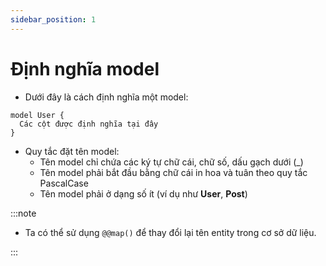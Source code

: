 ```yaml
---
sidebar_position: 1
---
```


# Định nghĩa model

- Dưới đây là cách định nghĩa một model:

```plaintext
model User {
  Các cột được định nghĩa tại đây
}
```

- Quy tắc đặt tên model:
  - Tên model chỉ chứa các ký tự chữ cái, chữ số, dấu gạch dưới (\_)
  - Tên model phải bắt đầu bằng chữ cái in hoa và tuân theo quy tắc PascalCase
  - Tên model phải ở dạng số ít (ví dụ như **User**, **Post**)

:::note

- Ta có thể sử dụng `@@map()` để thay đổi lại tên entity trong cơ sở dữ liệu.

:::
